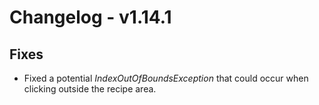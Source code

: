 # Changelog - v1.14.1

## Fixes
- Fixed a potential *IndexOutOfBoundsException* that could occur when clicking outside the recipe area.
